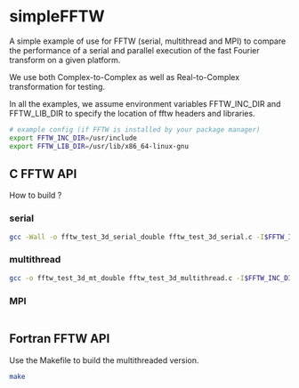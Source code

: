# simpleFFTW

A simple example of use for FFTW (serial, multithread and MPI) to compare the performance of a serial and parallel execution of the fast Fourier transform on a given platform.

We use both Complex-to-Complex as well as Real-to-Complex transformation for testing.

In all the examples, we assume environment variables FFTW_INC_DIR and FFTW_LIB_DIR
to specify the location of fftw headers and libraries.

```bash
# example config (if FFTW is installed by your package manager)
export FFTW_INC_DIR=/usr/include
export FFTW_LIB_DIR=/usr/lib/x86_64-linux-gnu
```

## C FFTW API

How to build ?

### serial

```bash
gcc -Wall -o fftw_test_3d_serial_double fftw_test_3d_serial.c -I$FFTW_INC_DIR -L$FFTW_LIB_DIR -lfftw3
```

### multithread

```bash
gcc -o fftw_test_3d_mt_double fftw_test_3d_multithread.c -I$FFTW_INC_DIR -L$FFTW_LIB_DIR -lfftw3_threads -lfftw3
```

### MPI

```mpicc -o fftw_test_3d_mpi_double fftw_test_3d_mpi.c -I$FFTW_INC_DIR -L$FFTW_LIB_DIR -lfftw3_mpi -lfftw3
```

## Fortran FFTW API

Use the Makefile to build the multithreaded version.

```bash
make
```
